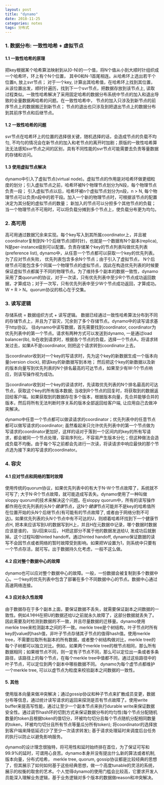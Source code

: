 ```yaml
---
layout: post
title: "dynamo"
date: 2018-11-25
categories: notes
tags: 分布式
---
```


### 1. 数据分布: 一致性哈希 + 虚拟节点

#### 1.1 一致性哈希的原理

把key根据某个哈希算法映射到从[0-N)的一个值，将N个值从小到大顺时针组织成一个哈希环，环上有个N个位置， 其中0和N-1首尾相连。从哈希环上选出若干个位置n, 放上svr节点； 对于一个key, 计算出其哈希值，在哈希环上找到其位置，从该位置出发，顺时针遍历，找到下一个svr节点，把数据存放到该节点上, 读取过程类似。一致性哈希解决了采用固定哈希的数据分布系统中节点的加入和退出导致的全量数据再哈希的问题。在一致性哈希中， 节点的加入只涉及到新节点的前序节点上的数据搬迁到新节点； 节点的退出也只涉及到把退出节点上的数据分布到其前序节点和后继节点。

#### 1.2 一致性哈希的问题

svr节点在哈希环上的位置的选择很关键，随机选择的话，会造成节点的负载不均匀, 不均匀的情况会在新节点的加入和老节点的离开时加剧；原版的一致性哈希算法无法感知svr节点之间的区别，具有不同性能的svr节点可能需要去负责等量数据的存储和访问。

#### 1.3 使用虚拟节点解决

dynamo中引入了虚拟节点(virtual node)。虚拟节点的作用是对哈希环做更细粒度的划分；引入虚拟节点之前，哈希环被N个物理节点划分为N段，每个物理节点负责一段； 引入虚拟节点以后，哈希环被n个虚拟节点划分为n段，n > N, 每个物理节点可以负责n段中的若干段。加入一个新的物理节点时，可根据该节点的配置决定为其分配的虚拟节点的数量； 新加入的节点可以分担多个其他节点的负载；当一个物理节点不可用时，可以将负载分摊到多个节点上，使负载分布更为均匀。

### 2. 高可用

高可用通过数据冗余来实现。每个key写入到其所属coordinator上，并且被coordinator复制到N-1个后继节点(顺时针)，也就是一个数据有N个副本(replica), N是per-instance级别可以配置。负责存储某个key的节点列表叫做优先列表(preference list), dynamo中，从任意一个节点都可以获取一个key的优先列表。为了应对节点失败， 优先列表包含多余N个节点；由于引入了虚拟节点， N个后继节点可能包含多个同属一个物理节点的虚拟节点，因此在构造优先列表的时候要保证虚拟节点都属于不同的物理节点。为了维持多个副本的数据一致性，dynamo采用了类quorum的协议，对于一次读，只有优先列表中至少R个节点成功返回数据，才算成功；对于一次写，只有优先列表中至少W个节点成功返回，才算成功。 W + R > N。quorum协议的核心在于交集。

### 3. 读写逻辑

存储系统 = 数据组织方式 + 读写逻辑。 数据已经通过一致性哈希算法分布到不同的存储节点上，并且为了容灾，冗余到了多个存储节点。dynamo中的读写请求基于http协议。 往dynamo中读写数据，首先需要找到coordinator, coordinator为优先列表中的第一个节点。请求有两种方式可以发送到dynamo, 一是通过load balancer(lb), lb在收到请求时，根据各个节点的负载，选择一个节点A，将请求转发过去，如果A不是coordinator, 则把这个请求转到coordinator上去。

当coordinator收到对一个key的写请求时，先为这个key的新数据生成一个版本向量(version clock), 把该key的新数据写到本地； 然后把这个key的新数据以及新的版本向量写到优先列表的N个排名最高的可达节点，如果至少有W-1个节点响应，则该写操作视为成功。

当coordinator收到对一个key的读请求时，先读取优先列表的N个排名最高的可达节点，获取这个key的所有版本数据; 当收到R个节点的回复时，将获取到的数据返回给客户端。如果获取到的数据存在多个版本，根据版本向量，先合并能够合并的版本，然后将所有无法判断时序关系的版本全部返回给客户端, 让应用自己去做冲突解决。

dynamo中任意一个节点都可以做读请求的coordinator；优先列表中的任意节点都可以做写请求的coordinator; 虽然看起来只允许优先列表中的第一个节点做为写请求的coordinator更加好，这样的话对于落到一个区间内的key的所有写请求，都会被同一个节点处理，容易序列化，不容易产生版本分化；但这种做法会造成负载不均衡。由于每个写之前都会先进行一次读，将读请求中响应最快的那个节点选为接下来的写请求的coordinator。

### 4. 容灾

#### 4.1 应对节点和网络的暂时故障

使用传统的quorum协议，如果优先列表中的有大于N-W个节点故障了，系统就不可写了; 大于N-R个节点故障，就可能造成写丢失。dynamo使用了一种叫做sloppy quorum的技术来解决这个问题。在sloppy quorum中，所有的读写操作都作用在优先列表的头N个*健康*节点，这N个*健康*节点可能并不是key的哈希值所在位置开始的头N个后继节点(有可能有的节点故障了, 或者由于网络分割不可达)。如果优先列表的头N个节点中有不可达的U，则顺着哈希环找到下一个健康节点H, 把本来应该写到U的数据写到H上，并且H在元数据中记录，哪个数据时数据应该是谁的， 当U回来以后， H把这部分不属于他的数据发送给U, 发成功后就删掉。这个过程叫做hinted handoff。通过hinted handoff, dynamo保证数据的读写不会因节点或者网络的暂时故障受到影响。如果把W设置为1，则系统中只要有一个节点存活，就可写。出于数据持久化考虑，一般不这么做。

#### 4.2 应对整个数据中心的故障

dynamo也可以应对整个数据中心的故障。一般，一份数据会被复制到多个数据中心。一个key的优先列表中包含了部署在多个不同数据中心的节点。数据中心通过高速网络连接。

#### 4.3 应对永久性故障

由于数据存在于多个副本上面，要保证数据不丢失，就需要保证副本之间数据的一致性。例如4.1中H在把U的数据还给U之前就永久故障了，这部分数据就丢失了。因此需要及时检测到数据的不一致，并且尽量数据的迁移量。dynamo使用merkle tree来检测副本之间的不一致。merkle tree是个树结构，叶子节点时所有key的value的hash值，非叶子节点存储其子节点的值得hash值。使用merkle tree，不需要拉取所有副本的所有数据，或者整个树结构做对比，merkle tree的每个子树都可以独立对比。例如，如果两个merkle tree的根节点相同，那么所有数据相同；如果根节点不同，则一定有子节点不同，那么可以定位出一条或者多条路径，该路径上的每个节点，在每个merkle tree中值都不同，通过这些路径中的叶子节点，可以定位到两个副本中哪些数据不同。 dynamo为每个虚节点都维护一个merkle tree,  可以以虚节点为粒度来校验副本之间数据的一致性。

#### 5. 其他

使用版本向量来做冲突解决；通过gossip协议和种子节点来扩散成员变更，数据分布等信息，通过统计读写请求的返回来探测是否有节点故障了。使用write buffer来提高写性能，通过让至少一个副本节点来执行durable write来保证数据安全性。通过调节hash环的切割方式来保证数据分布的均匀性(每个节点分配随机数量的token且根据token的值切分，环被均匀切分且每个节点随机分配相同数量的token，环被均匀切分且所有节点等量瓜分所有token); 将coordinator的选择放到客户端来降低延迟(少了至少一次请求转发); 基于请求处理延时来调度后台任务的执行以防止以避免影响服务。

dynamo的设计理念很独特，将可用性和延时始终排在首位，为了保证可写和99.9%的延时，可谓用心良苦。dynamo本身并没有提出什么新的算法或者机制, 版本向量，分布式哈希， merkle tree, quorum, gossip协议都是比较经典的思想了，但其展示了如何如何基于这些经典思想，做一个高度tunable的灵活的系统，展示的权衡的取舍的艺术。个人觉得dynamo的使用门槛会比较高，它要求开发人员能深入理解业务逻辑，基于业务逻辑对多个版本的数据做reason和冲突解决。
